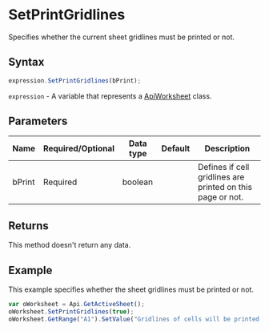 # SetPrintGridlines

Specifies whether the current sheet gridlines must be printed or not.

## Syntax

```javascript
expression.SetPrintGridlines(bPrint);
```

`expression` - A variable that represents a [ApiWorksheet](../ApiWorksheet.md) class.

## Parameters

| **Name** | **Required/Optional** | **Data type** | **Default** | **Description** |
| ------------- | ------------- | ------------- | ------------- | ------------- |
| bPrint | Required | boolean |  | Defines if cell gridlines are printed on this page or not. |

## Returns

This method doesn't return any data.

## Example

This example specifies whether the sheet gridlines must be printed or not.

```javascript editor-xlsx
var oWorksheet = Api.GetActiveSheet();
oWorksheet.SetPrintGridlines(true);
oWorksheet.GetRange("A1").SetValue("Gridlines of cells will be printed on this page: " + oWorksheet.GetPrintGridlines());
```
